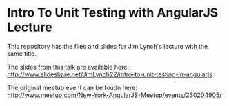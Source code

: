 # Intro To Unit Testing with AngularJS Lecture
This repository has the files and slides for Jim Lynch's lecture with the same title.

The slides from this talk are available here: http://www.slideshare.net/JimLynch22/intro-to-unit-testing-in-angularjs

The original meetup event can be foudn here: http://www.meetup.com/New-York-AngularJS-Meetup/events/230204905/
